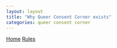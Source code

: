 ```yaml
---
layout: layout
title: "Why Queer Consent Corner exists"
categories: queer consent corner
---
```


[Home](/) [Rules](/rules/)
